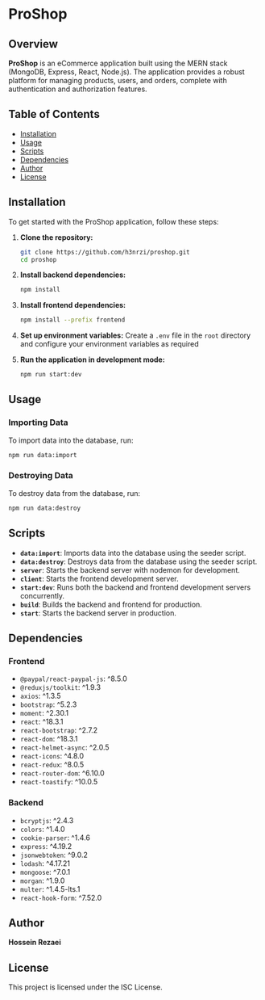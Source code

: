 # ProShop

## Overview

**ProShop** is an eCommerce application built using the MERN stack (MongoDB, Express, React, Node.js). The application provides a robust platform for managing products, users, and orders, complete with authentication and authorization features.

## Table of Contents

- [Installation](#installation)
- [Usage](#usage)
- [Scripts](#scripts)
- [Dependencies](#dependencies)
- [Author](#author)
- [License](#license)

## Installation

To get started with the ProShop application, follow these steps:

1. **Clone the repository:**

   ```bash
   git clone https://github.com/h3nrzi/proshop.git
   cd proshop
   ```

2. **Install backend dependencies:**

   ```bash
   npm install
   ```

3. **Install frontend dependencies:**

   ```bash
   npm install --prefix frontend
   ```

4. **Set up environment variables:**
   Create a `.env` file in the `root` directory and configure your environment variables as required

5. **Run the application in development mode:**
   ```bash
   npm run start:dev
   ```

## Usage

### Importing Data

To import data into the database, run:

```bash
npm run data:import
```

### Destroying Data

To destroy data from the database, run:

```bash
npm run data:destroy
```

## Scripts

- **`data:import`**: Imports data into the database using the seeder script.
- **`data:destroy`**: Destroys data from the database using the seeder script.
- **`server`**: Starts the backend server with nodemon for development.
- **`client`**: Starts the frontend development server.
- **`start:dev`**: Runs both the backend and frontend development servers concurrently.
- **`build`**: Builds the backend and frontend for production.
- **`start`**: Starts the backend server in production.

## Dependencies

### Frontend

- `@paypal/react-paypal-js`: ^8.5.0
- `@reduxjs/toolkit`: ^1.9.3
- `axios`: ^1.3.5
- `bootstrap`: ^5.2.3
- `moment`: ^2.30.1
- `react`: ^18.3.1
- `react-bootstrap`: ^2.7.2
- `react-dom`: ^18.3.1
- `react-helmet-async`: ^2.0.5
- `react-icons`: ^4.8.0
- `react-redux`: ^8.0.5
- `react-router-dom`: ^6.10.0
- `react-toastify`: ^10.0.5

### Backend

- `bcryptjs`: ^2.4.3
- `colors`: ^1.4.0
- `cookie-parser`: ^1.4.6
- `express`: ^4.19.2
- `jsonwebtoken`: ^9.0.2
- `lodash`: ^4.17.21
- `mongoose`: ^7.0.1
- `morgan`: ^1.9.0
- `multer`: ^1.4.5-lts.1
- `react-hook-form`: ^7.52.0

## Author

**Hossein Rezaei**

## License

This project is licensed under the ISC License.
